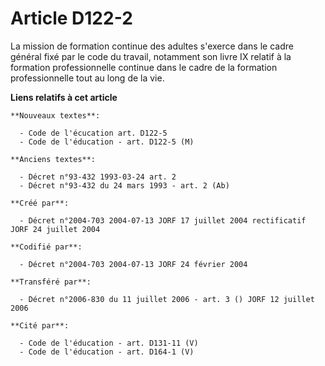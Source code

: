 # Article D122-2

La mission de formation continue des adultes s'exerce dans le cadre général fixé par le code du travail, notamment son livre
IX relatif à la formation professionnelle continue dans le cadre de la formation professionnelle tout au long de la vie.

**Liens relatifs à cet article**

	**Nouveaux textes**:

	  - Code de l'écucation art. D122-5
	  - Code de l'éducation - art. D122-5 (M)

	**Anciens textes**:

	  - Décret n°93-432 1993-03-24 art. 2
	  - Décret n°93-432 du 24 mars 1993 - art. 2 (Ab)

	**Créé par**:

	  - Décret n°2004-703 2004-07-13 JORF 17 juillet 2004 rectificatif JORF 24 juillet 2004

	**Codifié par**:

	  - Décret n°2004-703 2004-07-13 JORF 24 février 2004

	**Transféré par**:

	  - Décret n°2006-830 du 11 juillet 2006 - art. 3 () JORF 12 juillet 2006

	**Cité par**:

	  - Code de l'éducation - art. D131-11 (V)
	  - Code de l'éducation - art. D164-1 (V)
